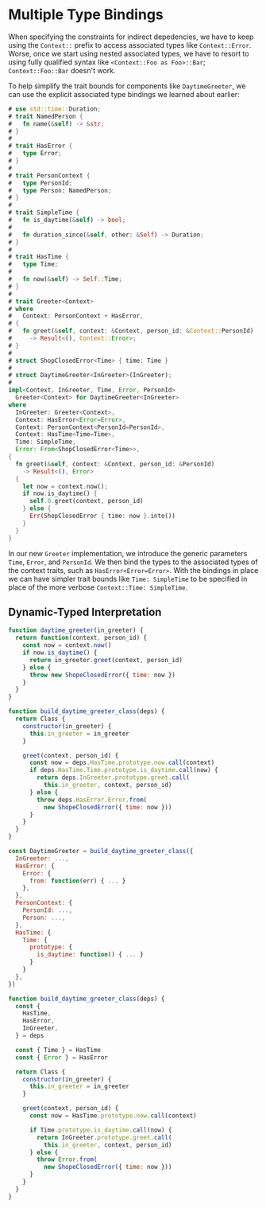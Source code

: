 # Multiple Type Bindings

When specifying the constraints for indirect depedencies, we have to keep using
the `Context::` prefix to access associated types like `Context::Error`. Worse,
once we start using nested associated types, we have to resort to using fully
qualified syntax like `<Context::Foo as Foo>::Bar`; `Context::Foo::Bar` doesn't work.

To help simplify the trait bounds for components like `DaytimeGreeter`, we
can use the explicit associated type bindings we learned about earlier:

```rust
# use std::time::Duration;
# trait NamedPerson {
#   fn name(&self) -> &str;
# }
#
# trait HasError {
#   type Error;
# }
#
# trait PersonContext {
#   type PersonId;
#   type Person: NamedPerson;
# }
#
# trait SimpleTime {
#   fn is_daytime(&self) -> bool;
#
#   fn duration_since(&self, other: &Self) -> Duration;
# }
#
# trait HasTime {
#   type Time;
#
#   fn now(&self) -> Self::Time;
# }
#
# trait Greeter<Context>
# where
#   Context: PersonContext + HasError,
# {
#   fn greet(&self, context: &Context, person_id: &Context::PersonId)
#     -> Result<(), Context::Error>;
# }
#
# struct ShopClosedError<Time> { time: Time }
#
# struct DaytimeGreeter<InGreeter>(InGreeter);
#
impl<Context, InGreeter, Time, Error, PersonId>
  Greeter<Context> for DaytimeGreeter<InGreeter>
where
  InGreeter: Greeter<Context>,
  Context: HasError<Error=Error>,
  Context: PersonContext<PersonId=PersonId>,
  Context: HasTime<Time=Time>,
  Time: SimpleTime,
  Error: From<ShopClosedError<Time>>,
{
  fn greet(&self, context: &Context, person_id: &PersonId)
    -> Result<(), Error>
  {
    let now = context.now();
    if now.is_daytime() {
      self.0.greet(context, person_id)
    } else {
      Err(ShopClosedError { time: now }.into())
    }
  }
}
```

In our new `Greeter` implementation, we introduce the generic parameters
`Time`, `Error`, and `PersonId`. We then bind the types to the associated
types of the context traits, such as `HasError<Error=Error>`. With the
bindings in place we can have simpler trait bounds like `Time: SimpleTime`
to be specified in place of the more verbose `Context::Time: SimpleTime`.

## Dynamic-Typed Interpretation


```javascript
function daytime_greeter(in_greeter) {
  return function(context, person_id) {
    const now = context.now()
    if now.is_daytime() {
      return in_greeter.greet(context, person_id)
    } else {
      throw new ShopeClosedError({ time: now })
    }
  }
}
```

```javascript
function build_daytime_greeter_class(deps) {
  return Class {
    constructor(in_greeter) {
      this.in_greeter = in_greeter
    }

    greet(context, person_id) {
      const now = deps.HasTime.prototype.now.call(context)
      if deps.HasTime.Time.prototype.is_daytime.call(now) {
        return deps.InGreeter.prototype.greet.call(
          this.in_greeter, context, person_id)
      } else {
        throw deps.HasError.Error.from(
          new ShopeClosedError({ time: now }))
      }
    }
  }
}
```

```javascript
const DaytimeGreeter = build_daytime_greeter_class({
  InGreeter: ...,
  HasError: {
    Error: {
      from: function(err) { ... }
    },
  },
  PersonContext: {
    PersonId: ...,
    Person: ...,
  },
  HasTime: {
    Time: {
      prototype: {
        is_daytime: function() { ... }
      }
    }
  },
})
```

```javascript
function build_daytime_greeter_class(deps) {
  const {
    HasTime,
    HasError,
    InGreeter,
  } = deps

  const { Time } = HasTime
  const { Error } = HasError

  return Class {
    constructor(in_greeter) {
      this.in_greeter = in_greeter
    }

    greet(context, person_id) {
      const now = HasTime.prototype.now.call(context)

      if Time.prototype.is_daytime.call(now) {
        return InGreeter.prototype.greet.call(
          this.in_greeter, context, person_id)
      } else {
        throw Error.from(
          new ShopeClosedError({ time: now }))
      }
    }
  }
}
```
